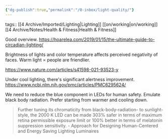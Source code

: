 ```yaml
---
{"dg-publish":true,"permalink":"/0-inbox/light-quality/"}
---
```



tags:: [[4 Archive/Imported/Lighting\|Lighting]] [[on/working\|on/working]] [[4 Archive/Notes/Health & Fitness\|Health & Fitness]]

Good overview.
https://hoarelea.com/2019/01/15/the-ultimate-guide-to-circadian-lighting/

Brightness of lights and color temperature affects perceived negativity of faces. Warm light = people are friendlier.

https://www.nature.com/articles/s41598-021-93523-y

Under cool lighting, there's significant alertness improvement. https://www.ncbi.nlm.nih.gov/pmc/articles/PMC6295624/

We need to reduce the blue component in LEDs for human safety. Emulate black body radiation. Prefer starting from warmer and cooling down.
> Further tuning its chromaticity from black-body-radiation- to sunlight-style, the 2000 K LED can be made 303% safer in terms of maximum retina permissible exposure limit or 100% better in terms of melatonin suppression sensitivity. - Approach for Designing Human-Centered and Energy Saving Lighting Luminaires